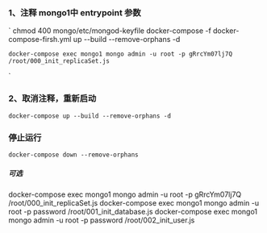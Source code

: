 ### 1、注释 mongo1中 entrypoint 参数
`
    chmod 400 mongo/etc/mongod-keyfile
    docker-compose -f docker-compose-firsh.yml up --build --remove-orphans -d

    docker-compose exec mongo1 mongo admin -u root -p gRrcYm07lj7Q /root/000_init_replicaSet.js
`


### 2、取消注释，重新启动
`
    docker-compose up --build --remove-orphans -d
`

### 停止运行
`
    docker-compose down --remove-orphans
`



##### 可选
docker-compose exec mongo1 mongo admin -u root -p gRrcYm07lj7Q /root/000_init_replicaSet.js
docker-compose exec mongo1 mongo admin -u root -p password /root/001_init_database.js
docker-compose exec mongo1 mongo admin -u root -p password /root/002_init_user.js

